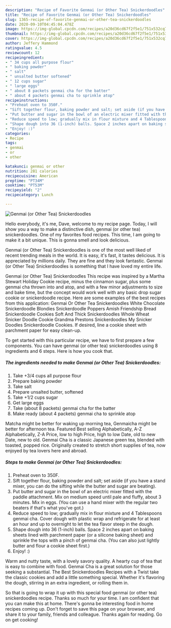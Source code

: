 ```yaml
---
description: "Recipe of Favorite Genmai (or Other Tea) Snickerdoodles"
title: "Recipe of Favorite Genmai (or Other Tea) Snickerdoodles"
slug: 1365-recipe-of-favorite-genmai-or-other-tea-snickerdoodles
date: 2020-09-10T04:45:04.478Z
image: https://img-global.cpcdn.com/recipes/a20d36cd67f2f5e1/751x532cq70/genmai-or-other-tea-snickerdoodles-recipe-main-photo.jpg
thumbnail: https://img-global.cpcdn.com/recipes/a20d36cd67f2f5e1/751x532cq70/genmai-or-other-tea-snickerdoodles-recipe-main-photo.jpg
cover: https://img-global.cpcdn.com/recipes/a20d36cd67f2f5e1/751x532cq70/genmai-or-other-tea-snickerdoodles-recipe-main-photo.jpg
author: Jeffery Hammond
ratingvalue: 4.5
reviewcount: 12
recipeingredient:
- " 34 cups all purpose flour"
- " baking powder"
- " salt"
- " unsalted butter softened"
- " 12 cups sugar"
- " large eggs"
- " about 8 packets genmai cha for the batter"
- " about 4 packets genmai cha to sprinkle atop"
recipeinstructions:
- "Preheat oven to 350F."
- "Sift together flour, baking powder and salt; set aside (if you have a stand mixer, you can do the sifting while the butter and sugar are beating)."
- "Put butter and sugar in the bowl of an electric mixer fitted with the paddle attachment. Mix on medium speed until pale and fluffy, about 3 minutes. Mix in eggs. (You can use a hand mixer with the regular two beaters if that&#39;s what you&#39;ve got.)"
- "Reduce speed to low; gradually mix in flour mixture and 4 Tablespoons genmai cha. Cover dough with plastic wrap and refrigerate for at least an hour and up to overnight to let the tea flavor steep in the dough."
- "Shape dough into 36 (1-inch) balls. Space 2 inches apart on baking sheets lined with parchment paper (or a silicone baking sheet) and sprinkle the tops with a pinch of genmai cha. (You can also just lightly butter and flour a cookie sheet first.)"
- "Enjoy! :)"
categories:
- Recipe
tags:
- genmai
- or
- other

katakunci: genmai or other 
nutrition: 281 calories
recipecuisine: American
preptime: "PT34M"
cooktime: "PT53M"
recipeyield: "2"
recipecategory: Lunch

---
```



![Genmai (or Other Tea) Snickerdoodles](https://img-global.cpcdn.com/recipes/a20d36cd67f2f5e1/751x532cq70/genmai-or-other-tea-snickerdoodles-recipe-main-photo.jpg)

Hello everybody, it's me, Dave, welcome to my recipe page. Today, I will show you a way to make a distinctive dish, genmai (or other tea) snickerdoodles. One of my favorites food recipes. This time, I am going to make it a bit unique. This is gonna smell and look delicious.

Genmai (or Other Tea) Snickerdoodles is one of the most well liked of recent trending meals in the world. It is easy, it's fast, it tastes delicious. It is appreciated by millions daily. They are fine and they look fantastic. Genmai (or Other Tea) Snickerdoodles is something that I have loved my entire life.

Genmai (or Other Tea) Snickerdoodles This recipe was inspired by a Martha Stewart Holiday Cookie recipe, minus the cinnamon sugar, plus some genmai cha thrown into and atop, and with a few minor adjustments to size and bake time, but the concept would work well with any basic drop sugar cookie or snickerdoodle recipe. Here are some examples of the best recipes from this application: Genmai Or Other Tea Snickerdoodles White Chocolate Snickerdoodle Blondies Snickerdoodle Poppers Amish Friendship Bread Snickerdoodle Cookies Soft And Thick Snickerdoodles Whole Wheat Snicker Doodle Cookie Grandma Prestons Snickerdoodles My Snicker Doodles Snickerdoodle Cookies. If desired, line a cookie sheet with parchment paper for easy clean-up.


To get started with this particular recipe, we have to first prepare a few components. You can have genmai (or other tea) snickerdoodles using 8 ingredients and 6 steps. Here is how you cook that.

<!--inarticleads1-->

##### The ingredients needed to make Genmai (or Other Tea) Snickerdoodles:

1. Take  +3/4 cups all purpose flour
1. Prepare  baking powder
1. Take  salt
1. Prepare  unsalted butter, softened
1. Take  +1/2 cups sugar
1. Get  large eggs
1. Take  (about 8 packets) genmai cha for the batter
1. Make ready  (about 4 packets) genmai cha to sprinkle atop


Matcha might be better for waking up morning tea, Genmaicha might be better for afternoon tea. Featured Best selling Alphabetically, A-Z Alphabetically, Z-A Price, low to high Price, high to low Date, old to new Date, new to old. Genmai Cha is a classic Japanese green tea, blended with toasted, popped rice. Originally created to stretch short supplies of tea, now enjoyed by tea lovers here and abroad. 

<!--inarticleads2-->

##### Steps to make Genmai (or Other Tea) Snickerdoodles:

1. Preheat oven to 350F.
1. Sift together flour, baking powder and salt; set aside (if you have a stand mixer, you can do the sifting while the butter and sugar are beating).
1. Put butter and sugar in the bowl of an electric mixer fitted with the paddle attachment. Mix on medium speed until pale and fluffy, about 3 minutes. Mix in eggs. (You can use a hand mixer with the regular two beaters if that&#39;s what you&#39;ve got.)
1. Reduce speed to low; gradually mix in flour mixture and 4 Tablespoons genmai cha. Cover dough with plastic wrap and refrigerate for at least an hour and up to overnight to let the tea flavor steep in the dough.
1. Shape dough into 36 (1-inch) balls. Space 2 inches apart on baking sheets lined with parchment paper (or a silicone baking sheet) and sprinkle the tops with a pinch of genmai cha. (You can also just lightly butter and flour a cookie sheet first.)
1. Enjoy! :)


Warm and nutty taste, with a lovely savory quality. A hearty cup of tea that is easy to combine with food. Genmai Cha is a great solution for those seeking a substantial. The Best Snickerdoodles Recipes with a Twist take the classic cookies and add a little something special. Whether it&#39;s flavoring the dough, stirring in an extra ingredient, or rolling them in. 

So that is going to wrap it up with this special food genmai (or other tea) snickerdoodles recipe. Thanks so much for your time. I am confident that you can make this at home. There's gonna be interesting food in home recipes coming up. Don't forget to save this page on your browser, and share it to your family, friends and colleague. Thanks again for reading. Go on get cooking!
